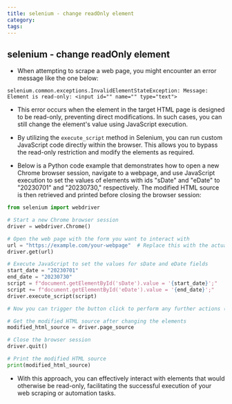 ```yaml
---
title: selenium - change readOnly element
category:
tags:
---
```


## selenium - change readOnly element

- When attempting to scrape a web page, you might encounter an error message like the one below:

```log
selenium.common.exceptions.InvalidElementStateException: Message: Element is read-only: <input id="" name="" type="text">
```

- This error occurs when the element in the target HTML page is designed to be read-only, preventing direct modifications. In such cases, you can still change the element's value using JavaScript execution.

- By utilizing the `execute_script` method in Selenium, you can run custom JavaScript code directly within the browser. This allows you to bypass the read-only restriction and modify the elements as required.

- Below is a Python code example that demonstrates how to open a new Chrome browser session, navigate to a webpage, and use JavaScript execution to set the values of elements with ids "sDate" and "eDate" to "20230701" and "20230730," respectively. The modified HTML source is then retrieved and printed before closing the browser session:

```python
from selenium import webdriver

# Start a new Chrome browser session
driver = webdriver.Chrome()

# Open the web page with the form you want to interact with
url = "https://example.com/your-webpage"  # Replace this with the actual URL
driver.get(url)

# Execute JavaScript to set the values for sDate and eDate fields
start_date = "20230701"
end_date = "20230730"
script = f"document.getElementById('sDate').value = '{start_date}';"
script += f"document.getElementById('eDate').value = '{end_date}';"
driver.execute_script(script)

# Now you can trigger the button click to perform any further actions (if needed)

# Get the modified HTML source after changing the elements
modified_html_source = driver.page_source

# Close the browser session
driver.quit()

# Print the modified HTML source
print(modified_html_source)
```

- With this approach, you can effectively interact with elements that would otherwise be read-only, facilitating the successful execution of your web scraping or automation tasks.
